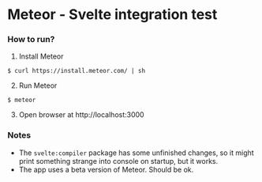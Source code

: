 # Meteor - Svelte integration test

### How to run?

1. Install Meteor
```
$ curl https://install.meteor.com/ | sh
```

2. Run Meteor

```
$ meteor
```

3. Open browser at http://localhost:3000



### Notes

- The `svelte:compiler` package has some unfinished changes, so it might print something strange into console on startup, but it works.
- The app uses a beta version of Meteor. Should be ok.
